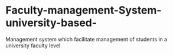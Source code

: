 # Faculty-management-System-university-based-
Management system which facilitate management of students in a university faculty level
